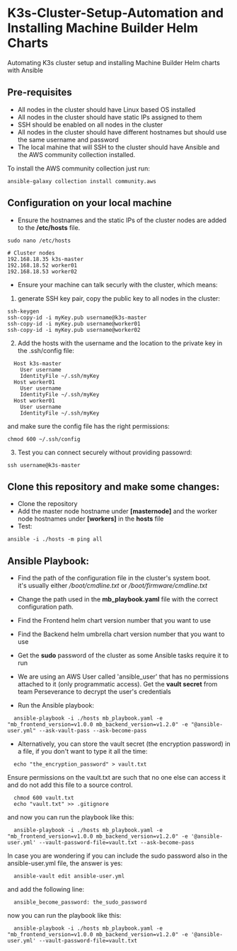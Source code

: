 # K3s-Cluster-Setup-Automation and Installing Machine Builder Helm Charts

Automating K3s cluster setup and installing Machine Builder Helm charts with Ansible

## Pre-requisites

- All nodes in the cluster should have Linux based OS installed
- All nodes in the cluster should have static IPs assigned to them
- SSH should be enabled on all nodes in the cluster
- All nodes in the cluster should have different hostnames but should use the same username and password
- The local mahine that will SSH to the cluster should have Ansible and the AWS community collection installed.

To install the AWS community collection just run:

```shell
ansible-galaxy collection install community.aws
```

## Configuration on your local machine

- Ensure the hostnames and the static IPs of the cluster nodes are added to the **/etc/hosts** file.

```shell
sudo nano /etc/hosts

# Cluster nodes
192.168.18.35 k3s-master
192.168.18.52 worker01
192.168.18.53 worker02
```

- Ensure your machine can talk securly with the cluster, which means:

1.  generate SSH key pair, copy the public key to all nodes in the cluster:

```shell
ssh-keygen
ssh-copy-id -i myKey.pub username@k3s-master
ssh-copy-id -i myKey.pub username@worker01
ssh-copy-id -i myKey.pub username@worker02
```

2. Add the hosts with the username and the location to the private key in the .ssh/config file:

```shell
  Host k3s-master
    User username
    IdentityFile ~/.ssh/myKey
  Host worker01
    User username
    IdentityFile ~/.ssh/myKey
  Host worker01
    User username
    IdentityFile ~/.ssh/myKey
```

and make sure the config file has the right permissions:

```
chmod 600 ~/.ssh/config
```

3. Test you can connect securely without providing passowrd:

```
ssh username@k3s-master
```

## Clone this repository and make some changes:

- Clone the repository
- Add the master node hostname under **[masternode]** and the worker node hostnames under **[workers]** in the **hosts** file
- Test:

```shell
ansible -i ./hosts -m ping all
```

## Ansible Playbook:

- Find the path of the configuration file in the cluster's system boot.  
   it's usually either _/boot/cmdline.txt_ or _/boot/firmware/cmdline.txt_

- Change the path used in the **mb_playbook.yaml** file with the correct configuration path.

- Find the Frontend helm chart version number that you want to use

- Find the Backend helm umbrella chart version number that you want to use

- Get the **sudo** password of the cluster as some Ansible tasks require it to run

- We are using an AWS User called 'ansible_user' that has no permissions attached to it (only programmatic access). Get the **vault secret** from team Perseverance to decrypt the user's credentials

- Run the Ansible playbook:

```shell
  ansible-playbook -i ./hosts mb_playbook.yaml -e "mb_frontend_version=v1.0.0 mb_backend_version=v1.2.0" -e "@ansible-user.yml" --ask-vault-pass --ask-become-pass
```

- Alternatively, you can store the vault secret (the encryption password) in a file, if you don't want to type it all the time:

```shell
  echo "the_encryption_password" > vault.txt
```

Ensure permissions on the vault.txt are such that no one else can access it and do not add this file to a source control.

```shell
  chmod 600 vault.txt
  echo "vault.txt" >> .gitignore
```

and now you can run the playbook like this:

```shell
  ansible-playbook -i ./hosts mb_playbook.yaml -e "mb_frontend_version=v1.0.0 mb_backend_version=v1.2.0" -e '@ansible-user.yml' --vault-password-file=vault.txt --ask-become-pass
```

In case you are wondering if you can include the sudo password also in the ansible-user.yml file, the answer is yes:

```shell
  ansible-vault edit ansible-user.yml
```

and add the following line:

```shell
  ansible_become_password: the_sudo_password
```

now you can run the playbook like this:

```shell
  ansible-playbook -i ./hosts mb_playbook.yaml -e "mb_frontend_version=v1.0.0 mb_backend_version=v1.2.0" -e '@ansible-user.yml' --vault-password-file=vault.txt
```
